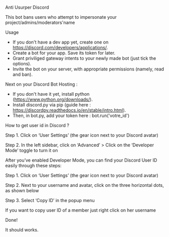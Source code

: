 Anti Usurper Discord

This bot bans users who attempt to impersonate your project/admins/moderators'name

Usage

- If you don't have a dev app yet, create one on https://discord.com/developers/applications/.
- Create a bot for your app. Save its token for later.
- Grant priviliged gateway intents to your newly made bot (just tick the options).
- Invite the bot on your server, with appropriate permissions (namely, read and ban).

Next on your Discord Bot Hosting :

- If you don't have it yet, install python (https://www.python.org/downloads/).
- Install discord.py via pip (guide here : https://discordpy.readthedocs.io/en/stable/intro.html).
- Then, in bot.py, add your token here : bot.run('votre_id')


How to get user id in Discord ?

Step 1. Click on ‘User Settings’ (the gear icon next to your Discord avatar)

Step 2. In the left sidebar, click on ‘Advanced’ > Click on the ‘Developer Mode’ toggle to turn it on

After you’ve enabled Developer Mode, you can find your Discord User ID easily through these steps:

Step 1. Click on ‘User Settings’ (the gear icon next to your Discord avatar)

Step 2. Next to your username and avatar, click on the three horizontal dots, as shown below

Step 3. Select ‘Copy ID’ in the popup menu

If you want to copy user ID of a member just right click on her username

Done!

It should works.
